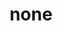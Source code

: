 ---
title: none
description: 我都没想好该怎么分类
image:

# Badge style
style:
    background: "#2a9d8f"
    color: "#fff"
---